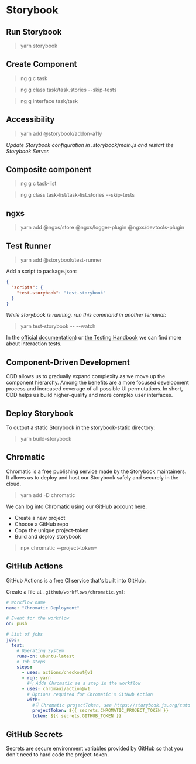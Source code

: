 # Storybook

## Run Storybook

> yarn storybook

## Create Component

> ng g c task

> ng g class task/task.stories --skip-tests

> ng g interface task/task

## Accessibility

> yarn add @storybook/addon-a11y

_Update Storybook configuration in .storybook/main.js and restart the Storybook Server._

## Composite component

> ng g c task-list

> ng g class task-list/task-list.stories --skip-tests

## ngxs

> yarn add @ngxs/store @ngxs/logger-plugin @ngxs/devtools-plugin

## Test Runner

> yarn add @storybook/test-runner

Add a script to package.json:

```json
{
  "scripts": {
    "test-storybook": "test-storybook"
  }
}
```

_While storybook is running, run this command in another terminal:_

> yarn test-storybook -- --watch

In the [official documentation](https://storybook.js.org/docs/angular/writing-tests/interaction-testing)) or [the Testing Handbook](https://storybook.js.org/tutorials/ui-testing-handbook) we can find more about interaction tests.

## Component-Driven Development

CDD allows us to gradually expand complexity as we move up the component hierarchy. Among the benefits are a more focused development process and increased coverage of all possible UI permutations. In short, CDD helps us build higher-quality and more complex user interfaces.

## Deploy Storybook

To output a static Storybook in the storybook-static directory:

> yarn build-storybook

## Chromatic

Chromatic is a free publishing service made by the Storybook maintainers. It allows us to deploy and host our Storybook safely and securely in the cloud.

> yarn add -D chromatic

We can log into Chromatic using our GitHub account [here](https://www.chromatic.com/start).

- Create a new project
- Choose a GitHub repo
- Copy the unique project-token
- Build and deploy storybook

> npx chromatic --project-token=<project-token>

## GitHub Actions

GitHub Actions is a free CI service that's built into GitHub.

Create a file at `.github/workflows/chromatic.yml`:

```yaml
# Workflow name
name: "Chromatic Deployment"

# Event for the workflow
on: push

# List of jobs
jobs:
  test:
    # Operating System
    runs-on: ubuntu-latest
    # Job steps
    steps:
      - uses: actions/checkout@v1
      - run: yarn
        #👇 Adds Chromatic as a step in the workflow
      - uses: chromaui/action@v1
        # Options required for Chromatic's GitHub Action
        with:
          #👇 Chromatic projectToken, see https://storybook.js.org/tutorials/intro-to-storybook/react/en/deploy/ to obtain it
          projectToken: ${{ secrets.CHROMATIC_PROJECT_TOKEN }}
          token: ${{ secrets.GITHUB_TOKEN }}
```

## GitHub Secrets

Secrets are secure environment variables provided by GitHub so that you don't need to hard code the project-token.
